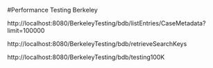 #Performance Testing Berkeley

http://localhost:8080/BerkeleyTesting/bdb/listEntries/CaseMetadata?limit=100000

http://localhost:8080/BerkeleyTesting/bdb/retrieveSearchKeys

http://localhost:8080/BerkeleyTesting/bdb/testing100K
